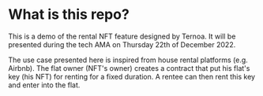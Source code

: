 # What is this repo?

This is a demo of the rental NFT feature designed by Ternoa.
It will be presented during the tech AMA on Thursday 22th of December 2022.

The use case presented here is inspired from house rental platforms (e.g. Airbnb).
The flat owner (NFT's owner) creates a contract that put his flat's key (his NFT) for renting for a fixed duration. A rentee can then rent this key and enter into the flat.
